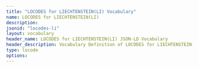 ```yaml
---
title: "LOCODES for LIECHTENSTEIN(LI) Vocabulary"
name: LOCODES for LIECHTENSTEIN(LI) 
description: 
jsonid: "locodes-li"
layout: vocabulary
header_name: LOCODES for LIECHTENSTEIN(LI) JSON-LD Vocabulary
header_description: Vocabulary Definition of LOCODES for LIECHTENSTEIN(LI) semantics in HTML format. JSON-LD format is available at [locodes-li.jsonld](/vocabulary/locodes-li.jsonld)
type: locode
options:
---
```

